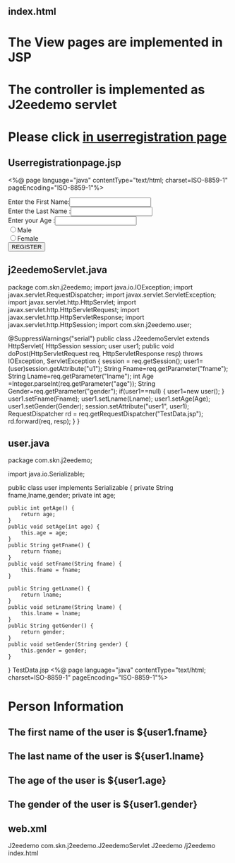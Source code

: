 index.html
---------------------------------------------------------------------------
<!DOCTYPE html>
<html>
<head>
<meta charset="ISO-8859-1">
<title>J2EE and MVC Demo program</title>
</head>
<body>
<h1>The View pages are implemented in JSP</h1>
<h1>The controller is implemented as J2eedemo servlet</h1>
<h1> Please click <a href="Userregistrationpage.jsp">in userregistration page</a></h1>
</body>
</html>

Userregistrationpage.jsp
------------------------------------------------------------------------------
<%@ page language="java" contentType="text/html; charset=ISO-8859-1"
    pageEncoding="ISO-8859-1"%>
<!DOCTYPE html PUBLIC "-//W3C//DTD HTML 4.01 Transitional//EN" "http://www.w3.org/TR/html4/loose.dtd">
<html>
<head>
<meta http-equiv="Content-Type" content="text/html; charset=ISO-8859-1">
<title>Insert title here</title>
</head>
<body>
 <form action="/j2eedemo" method="post">
Enter the First Name:<input type="text" name="fname"><br>
Enter the Last Name	:<input type="text" name="lname"><br>
Enter your Age		:<input type="number" name="age"><br>
<input type="radio" name="gender" value="male">Male<br>
<input type="radio" name="gender" value="female">Female<br>
<input type="submit" value="REGISTER">
</form>

</body>
</html>

j2eedemoServlet.java
--------------------------------------------------------------------
package com.skn.j2eedemo;
import java.io.IOException;
import javax.servlet.RequestDispatcher;
import javax.servlet.ServletException;
import javax.servlet.http.HttpServlet;
import javax.servlet.http.HttpServletRequest;
import javax.servlet.http.HttpServletResponse;
import javax.servlet.http.HttpSession;
import com.skn.j2eedemo.user;

@SuppressWarnings("serial")
public class J2eedemoServlet extends HttpServlet{
	HttpSession session;
	user user1;
	public void doPost(HttpServletRequest req, HttpServletResponse resp)
			throws IOException, ServletException {
		session = req.getSession();
		user1=(user)session.getAttribute("u1");
		String Fname=req.getParameter("fname");
		String Lname=req.getParameter("lname");
		int Age  =Integer.parseInt(req.getParameter("age"));
		String Gender=req.getParameter("gender");
		if(user1==null)
		{
			user1=new user();
		}
		user1.setFname(Fname);
		user1.setLname(Lname);
		user1.setAge(Age);
		user1.setGender(Gender);
		session.setAttribute("user1", user1);
		RequestDispatcher rd = req.getRequestDispatcher("TestData.jsp");
       rd.forward(req, resp);
	}
}

user.java
----------------------------------------------------------------------
package com.skn.j2eedemo;

import java.io.Serializable;

public class user implements Serializable {
	private String fname,lname,gender;
	private int age;
	
	public int getAge() {
		return age;
	}
	public void setAge(int age) {
		this.age = age;
	}
	public String getFname() {
		return fname;
	}
	public void setFname(String fname) {
		this.fname = fname;
	}
	
	public String getLname() {
		return lname;
	}
	public void setLname(String lname) {
		this.lname = lname;
	}
	public String getGender() {
		return gender;
	}
	public void setGender(String gender) {
		this.gender = gender;
	}
}
TestData.jsp
<%@ page language="java" contentType="text/html; charset=ISO-8859-1"
    pageEncoding="ISO-8859-1"%>
<!DOCTYPE html PUBLIC "-//W3C//DTD HTML 4.01 Transitional//EN" "http://www.w3.org/TR/html4/loose.dtd">
<html>
<head>
<meta http-equiv="Content-Type" content="text/html; charset=ISO-8859-1">
<title>Insert title here</title>
</head>
<body>
<h1>Person Information</h1>
        <h2>The first name of the user  is ${user1.fname}</h2> 
        <h2>The last name of the user  is ${user1.lname}</h2>
        <h2>The age of the user  is ${user1.age}</h2>
        <h2>The gender of the user is ${user1.gender}</h2>
        
</body>
</html>

web.xml
--------------------------------------------------------------------------
<?xml version="1.0" encoding="utf-8"?>
<web-app xmlns:xsi="http://www.w3.org/2001/XMLSchema-instance"
xmlns="http://java.sun.com/xml/ns/javaee"
xmlns:web="http://java.sun.com/xml/ns/javaee/web-app_2_5.xsd"
xsi:schemaLocation="http://java.sun.com/xml/ns/javaee
http://java.sun.com/xml/ns/javaee/web-app_2_5.xsd" version="2.5">
	<servlet>
		<servlet-name>J2eedemo</servlet-name>
		<servlet-class>com.skn.j2eedemo.J2eedemoServlet</servlet-class>
	</servlet>
	<servlet-mapping>
		<servlet-name>J2eedemo</servlet-name>
		<url-pattern>/j2eedemo</url-pattern>
	</servlet-mapping>
	<welcome-file-list>
		<welcome-file>index.html</welcome-file>
	</welcome-file-list>
</web-app>





